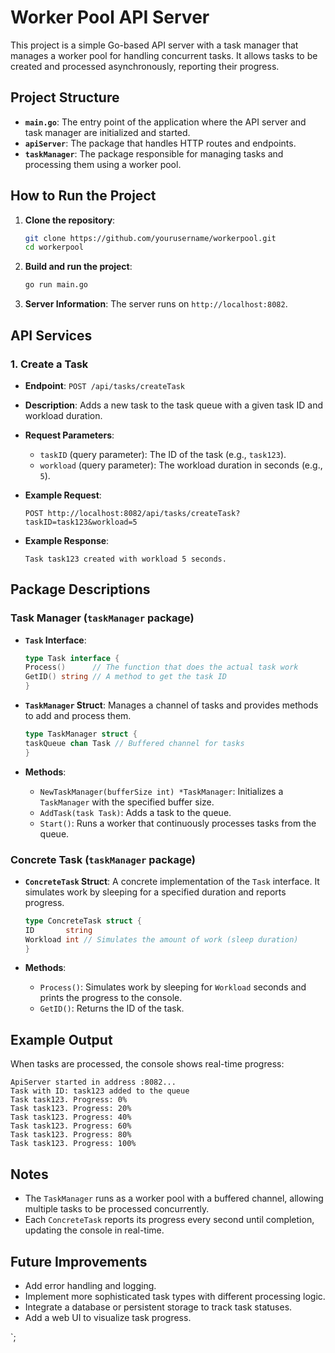 # Worker Pool API Server

This project is a simple Go-based API server with a task manager that manages a worker pool for handling concurrent tasks. It allows tasks to be created and processed asynchronously, reporting their progress.

## Project Structure

- **`main.go`**: The entry point of the application where the API server and task manager are initialized and started.
- **`apiServer`**: The package that handles HTTP routes and endpoints.
- **`taskManager`**: The package responsible for managing tasks and processing them using a worker pool.

## How to Run the Project

1. **Clone the repository**:
   ```bash
   git clone https://github.com/yourusername/workerpool.git
   cd workerpool
   ```

2. **Build and run the project**:
   ```bash
   go run main.go
   ```

3. **Server Information**:
   The server runs on `http://localhost:8082`.

## API Services

### 1. Create a Task

- **Endpoint**: `POST /api/tasks/createTask`
- **Description**: Adds a new task to the task queue with a given task ID and workload duration.
- **Request Parameters**:
    - `taskID` (query parameter): The ID of the task (e.g., `task123`).
    - `workload` (query parameter): The workload duration in seconds (e.g., `5`).

- **Example Request**:
  ```http
  POST http://localhost:8082/api/tasks/createTask?taskID=task123&workload=5
  ```

- **Example Response**:
  ```text
  Task task123 created with workload 5 seconds.
  ```

## Package Descriptions

### Task Manager (`taskManager` package)

- **`Task` Interface**:
  ```go
  type Task interface {
  Process()      // The function that does the actual task work
  GetID() string // A method to get the task ID
  }
  ```

- **`TaskManager` Struct**:
  Manages a channel of tasks and provides methods to add and process them.

  ```go
  type TaskManager struct {
  taskQueue chan Task // Buffered channel for tasks
  }
  ```

- **Methods**:
    - `NewTaskManager(bufferSize int) *TaskManager`: Initializes a `TaskManager` with the specified buffer size.
    - `AddTask(task Task)`: Adds a task to the queue.
    - `Start()`: Runs a worker that continuously processes tasks from the queue.

### Concrete Task (`taskManager` package)

- **`ConcreteTask` Struct**:
  A concrete implementation of the `Task` interface. It simulates work by sleeping for a specified duration and reports progress.

  ```go
  type ConcreteTask struct {
  ID       string
  Workload int // Simulates the amount of work (sleep duration)
  }
  ```

- **Methods**:
    - `Process()`: Simulates work by sleeping for `Workload` seconds and prints the progress to the console.
    - `GetID()`: Returns the ID of the task.

## Example Output

When tasks are processed, the console shows real-time progress:

```text
ApiServer started in address :8082...
Task with ID: task123 added to the queue
Task task123. Progress: 0%
Task task123. Progress: 20%
Task task123. Progress: 40%
Task task123. Progress: 60%
Task task123. Progress: 80%
Task task123. Progress: 100%
```

## Notes

- The `TaskManager` runs as a worker pool with a buffered channel, allowing multiple tasks to be processed concurrently.
- Each `ConcreteTask` reports its progress every second until completion, updating the console in real-time.

## Future Improvements

- Add error handling and logging.
- Implement more sophisticated task types with different processing logic.
- Integrate a database or persistent storage to track task statuses.
- Add a web UI to visualize task progress.

`;
